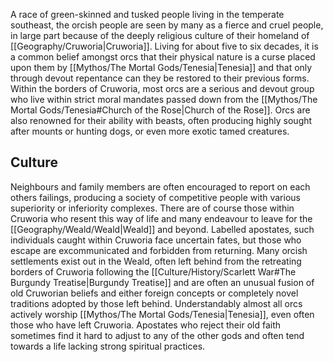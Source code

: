 A race of green-skinned and tusked people living in the temperate southeast, the orcish people are seen by many as a fierce and cruel people, in large part because of the deeply religious culture of their homeland of [[Geography/Cruworia|Cruworia]]. Living for about five to six decades, it is a common belief amongst orcs that their physical nature is a curse placed upon them by [[Mythos/The Mortal Gods/Tenesia|Tenesia]] and that only through devout repentance can they be restored to their previous forms. Within the borders of Cruworia, most orcs are a serious and devout group who live within strict moral mandates passed down from the [[Mythos/The Mortal Gods/Tenesia#Church of the Rose|Church of the Rose]]. Orcs are also renowned for their ability with beasts, often producing highly sought after mounts or hunting dogs, or even more exotic tamed creatures.
## Culture
Neighbours and family members are often encouraged to report on each others failings, producing a society of competitive people with various superiority or inferiority complexes. There are of course those within Cruworia who resent this way of life and many endeavour to leave for the [[Geography/Weald/Weald|Weald]] and beyond. Labelled apostates, such individuals caught within Cruworia face uncertain fates, but those who escape are excommunicated and forbidden from returning. Many orcish settlements exist out in the Weald, often left behind from the retreating borders of Cruworia following the [[Culture/History/Scarlett War#The Burgundy Treatise|Burgundy Treatise]] and are often an unusual fusion of old Cruworian beliefs and either foreign concepts or completely novel traditions adopted by those left behind. Understandably almost all orcs actively worship [[Mythos/The Mortal Gods/Tenesia|Tenesia]], even often those who have left Cruworia. Apostates who reject their old faith sometimes find it hard to adjust to any of the other gods and often tend towards a life lacking strong spiritual practices.